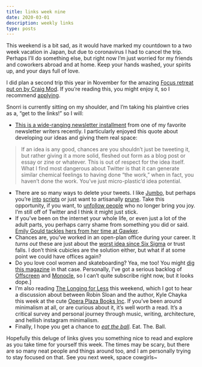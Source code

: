 ```yaml
---
title: links week nine
date: 2020-03-01
description: weekly links
type: posts
---
```


This weekend is a bit sad, as it would have marked my countdown to a two week vacation in Japan, but due to coronavirus I had to cancel the trip. Perhaps I’ll do something else, but right now I’m just worried for my friends and coworkers abroad and at home. Keep your hands washed, your spirits up, and your days full of love. 

I did plan a second trip this year in November for the amazing [Focus retreat put on by Craig Mod](https://studiodradiodurans.com/collections/retreats/products/focus-yoshino-retreat-2020-apply). If you’re reading this, you might enjoy it, so I recommend [applying](https://studiodradiodurans.com/collections/retreats/products/focus-yoshino-retreat-2020-apply).

Snorri is currently sitting on my shoulder, and I’m taking his plaintive cries as a, “get to the links!” so I will:

- [This is a wide-ranging newsletter installment](https://craigmod.com/roden/036/) from one of my favorite newsletter writers recently. I particularly enjoyed this quote about developing our ideas and giving them real space:

> If an idea is any good, chances are you shouldn’t just be tweeting it, but rather giving it a more solid, fleshed out form as a blog post or essay or zine or whatever. This is out of respect for the idea itself. What I find most dangerous about Twitter is that it can generate similar chemical feelings to having done “the work,” when in fact, you haven’t done the work. You’ve just micro-plastic’d idea potential.

- There are so many ways to delete your tweets. I like [Jumbo](https://apps.apple.com/us/app/jumbo-privacy-security/id1454039975), but perhaps you’re [into](https://www.freecodecamp.org/news/how-to-delete-your-past-tweets-in-bulk-and-for-free-save-yourself-from-your-past-self-f8844cdbda2/)  [scripts](https://gist.github.com/robinsloan/3688616) or just want to artisanally [prune](https://micahflee.com/2019/06/semiphemeral-automatically-delete-your-old-tweets-except-for-the-ones-you-want-to-keep/). Take this opportunity, if you want, to [unfollow people](https://tokimeki-unfollow.glitch.me/) who no longer bring you joy. I’m still off of Twitter and I think it might just stick.
- If you’ve been on the internet your whole life, or even just a lot of the adult parts, you perhaps carry shame from something you did or said. [Emily Gould tackles hers from her time at Gawker](https://www.thecut.com/2020/02/emily-gould-gawker-shame.html).
- Chances are, you’ve worked in an open-plan office during your career. It _turns out_ these are just about the [worst idea since Six Sigma](https://www.inc.com/geoffrey-james/its-official-open-plan-offices-are-now-dumbest-management-fad-of-all-time.html) or trust falls. I don’t think cubicles are the solution either, but what if at some point we could have offices again?
- Do you love cool women and skateboarding? Yea, me too! You might [dig this magazine](https://www.oh-so.co/shop) in that case. Personally, I’ve got a serious backlog of [Offscreen](https://www.offscreenmag.com) and [Monocle](https://monocle.com), so I can’t quite subscribe right now, but it looks dope.]
- I’m also reading [The Longing for Less](https://www.kylechayka.com/book/) this weekend, which I got to hear a discussion about between Robin Sloan and the author, Kyle Chayka this week at the cute [Opera Plaza Books Inc](https://www.booksinc.net/SFOpera). If you’ve been around minimalism at all, or are curious about it, it’s well worth a read. It’s a critical survey and personal journey through music, writing, architecture, and hellish instagram minimalism.
- Finally, I hope you get a chance to _[eat the ball](https://www.eattheball.com/)_. Eat. The. Ball.

Hopefully this deluge of links gives you something nice to read and explore as you take time for yourself this week. The times may be scary, but there are so many neat people and things around too, and I am personally trying to stay focused on that. See you next week, space cowgirls~

